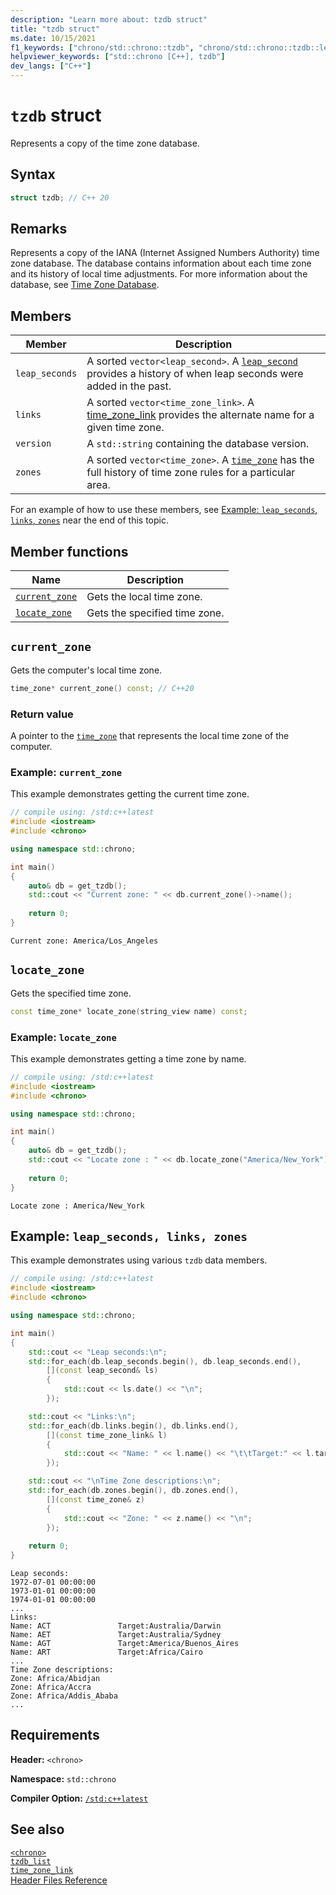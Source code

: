 ```yaml
---
description: "Learn more about: tzdb struct"
title: "tzdb struct"
ms.date: 10/15/2021
f1_keywords: ["chrono/std::chrono::tzdb", "chrono/std::chrono::tzdb::leap_seconds", "chrono/std::chrono::tzdb::links", "chrono/std::chrono::tzdb::version", "chrono/std::chrono::tzdb::zones"]
helpviewer_keywords: ["std::chrono [C++], tzdb"]
dev_langs: ["C++"]
---
```

# `tzdb` struct

Represents a copy of the time zone database.

## Syntax

```cpp
struct tzdb; // C++ 20
```

## Remarks

Represents a copy of the IANA (Internet Assigned Numbers Authority) time zone database. The database contains information about each time zone and its history of local time adjustments. For more information about the database, see [Time Zone Database](https://data.iana.org/time-zones/tz-link.html).

## Members

|Member|Description|
|---------|-------------|
|`leap_seconds`| A sorted `vector<leap_second>`. A [`leap_second`](leap-second-class.md) provides a history of when leap seconds were added in the past. |
|`links`| A sorted `vector<time_zone_link>`. A [time_zone_link](time-zone-link-class.md) provides the alternate name for a given time zone. |
|`version`| A `std::string` containing the database version. |
|`zones`| A sorted `vector<time_zone>`. A [`time_zone`](time-zone-class.md) has the full history of time zone rules for a particular area. |

For an example of how to use these members, see [Example: `leap_seconds`, `links`, `zones`](#example-leap_seconds-links-zones) near the end of this topic.

## Member functions

|Name|Description|
|------|------|
| [`current_zone`](#currentzone) | Gets the local time zone. |
| [`locate_zone`](#locatezone) | Gets the specified time zone. |

## <a name="currentzone"></a> `current_zone`

Gets the computer's local time zone.

```cpp
time_zone* current_zone() const; // C++20
```

### Return value

A pointer to the [`time_zone`](time-zone-class.md) that represents the local time zone of the computer.

### Example: `current_zone`

This example demonstrates getting the current time zone.

```cpp
// compile using: /std:c++latest
#include <iostream>
#include <chrono>

using namespace std::chrono;

int main()
{
    auto& db = get_tzdb();
    std::cout << "Current zone: " << db.current_zone()->name();
    
    return 0;
}
```

```output
Current zone: America/Los_Angeles
```

## <a name="locatezone"></a> `locate_zone`

Gets the specified time zone.

```cpp
const time_zone* locate_zone(string_view name) const;
```

### Example: `locate_zone`

This example demonstrates getting a time zone by name.

```cpp
// compile using: /std:c++latest
#include <iostream>
#include <chrono>

using namespace std::chrono;

int main()
{
    auto& db = get_tzdb();
    std::cout << "Locate zone : " << db.locate_zone("America/New_York")->name() << "\n";
    
    return 0;
}
```

```output
Locate zone : America/New_York
```

## Example: `leap_seconds, links, zones`

This example demonstrates using various `tzdb` data members.

```cpp
// compile using: /std:c++latest
#include <iostream>
#include <chrono>

using namespace std::chrono;

int main()
{
    std::cout << "Leap seconds:\n";
    std::for_each(db.leap_seconds.begin(), db.leap_seconds.end(),
        [](const leap_second& ls)
        {
            std::cout << ls.date() << "\n";
        });

    std::cout << "Links:\n";
    std::for_each(db.links.begin(), db.links.end(),
        [](const time_zone_link& l)
        {
            std::cout << "Name: " << l.name() << "\t\tTarget:" << l.target() << '\n';
        });

    std::cout << "\nTime Zone descriptions:\n";
    std::for_each(db.zones.begin(), db.zones.end(),
        [](const time_zone& z)
        {
            std::cout << "Zone: " << z.name() << "\n";
        });
    
    return 0;
}
```

```output
Leap seconds:
1972-07-01 00:00:00
1973-01-01 00:00:00
1974-01-01 00:00:00
...
Links:
Name: ACT               Target:Australia/Darwin
Name: AET               Target:Australia/Sydney
Name: AGT               Target:America/Buenos_Aires
Name: ART               Target:Africa/Cairo
...
Time Zone descriptions:
Zone: Africa/Abidjan
Zone: Africa/Accra
Zone: Africa/Addis_Ababa
...
```

## Requirements

**Header:** `<chrono>`

**Namespace:** `std::chrono`

**Compiler Option:** [`/std:c++latest`](../build/reference/std-specify-language-standard-version.md)

## See also

[`<chrono>`](chrono.md)\
[`tzdb_list`](tzdb-list-class.md)\
[`time_zone_link`](time-zone-link-class.md)\
[Header Files Reference](cpp-standard-library-header-files.md)